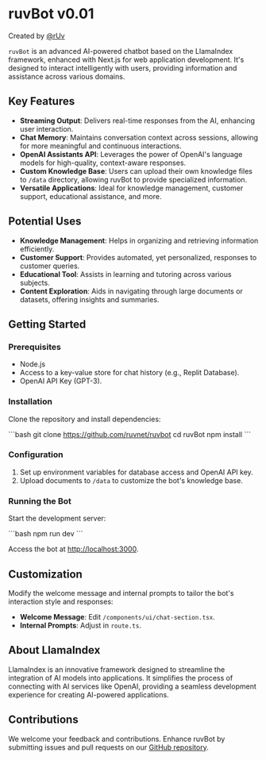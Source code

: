 # ruvBot v0.01

Created by [@rUv](https://github.com/ruvnet)

`ruvBot` is an advanced AI-powered chatbot based on the LlamaIndex framework, enhanced with Next.js for web application development. It's designed to interact intelligently with users, providing information and assistance across various domains.

## Key Features

- **Streaming Output**: Delivers real-time responses from the AI, enhancing user interaction.
- **Chat Memory**: Maintains conversation context across sessions, allowing for more meaningful and continuous interactions.
- **OpenAI Assistants API**: Leverages the power of OpenAI's language models for high-quality, context-aware responses.
- **Custom Knowledge Base**: Users can upload their own knowledge files to `/data` directory, allowing ruvBot to provide specialized information.
- **Versatile Applications**: Ideal for knowledge management, customer support, educational assistance, and more.

## Potential Uses

- **Knowledge Management**: Helps in organizing and retrieving information efficiently.
- **Customer Support**: Provides automated, yet personalized, responses to customer queries.
- **Educational Tool**: Assists in learning and tutoring across various subjects.
- **Content Exploration**: Aids in navigating through large documents or datasets, offering insights and summaries.

## Getting Started

### Prerequisites

- Node.js
- Access to a key-value store for chat history (e.g., Replit Database).
- OpenAI API Key (GPT-3).

### Installation

Clone the repository and install dependencies:

\```bash
git clone https://github.com/ruvnet/ruvbot
cd ruvBot
npm install
\```

### Configuration

1. Set up environment variables for database access and OpenAI API key.
2. Upload documents to `/data` to customize the bot's knowledge base.

### Running the Bot

Start the development server:

\```bash
npm run dev
\```

Access the bot at [http://localhost:3000](http://localhost:3000).

## Customization

Modify the welcome message and internal prompts to tailor the bot's interaction style and responses:

- **Welcome Message**: Edit `/components/ui/chat-section.tsx`.
- **Internal Prompts**: Adjust in `route.ts`.

## About LlamaIndex

LlamaIndex is an innovative framework designed to streamline the integration of AI models into applications. It simplifies the process of connecting with AI services like OpenAI, providing a seamless development experience for creating AI-powered applications.

## Contributions

We welcome your feedback and contributions. Enhance ruvBot by submitting issues and pull requests on our [GitHub repository](https://github.com/ruvnet/ruvBot).